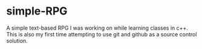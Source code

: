 # simple-RPG
A simple text-based RPG I was working on while learning classes in c++.
This is also my first time attempting to use git and github as a source control solution.
